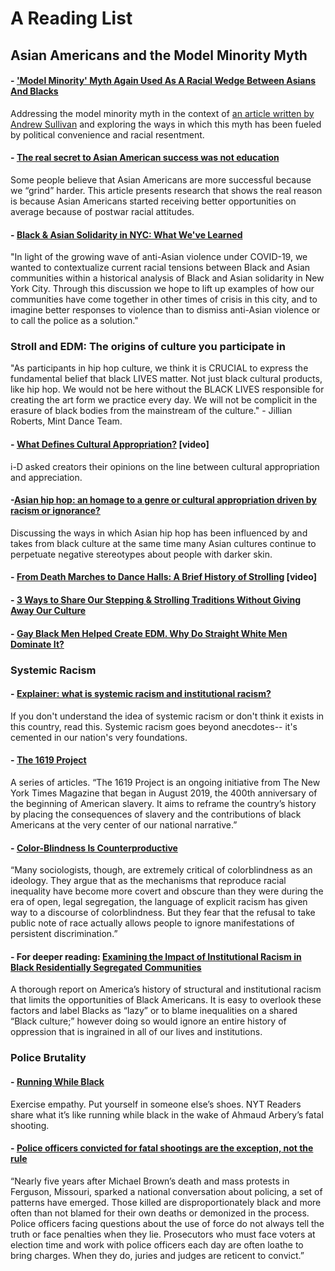 # A Reading List

## Asian Americans and the Model Minority Myth 
#### - ['Model Minority' Myth Again Used As A Racial Wedge Between Asians And Blacks](https://www.npr.org/sections/codeswitch/2017/04/19/524571669/model-minority-myth-again-used-as-a-racial-wedge-between-asians-and-blacks)
Addressing the model minority myth in the context of [an article written by Andrew Sullivan](https://nymag.com/intelligencer/2017/04/why-do-democrats-feel-sorry-for-hillary-clinton.html) and exploring the ways in which this myth has been fueled by political convenience and racial resentment.
#### - [The real secret to Asian American success was not education](https://www.washingtonpost.com/news/wonk/wp/2016/11/19/the-real-secret-to-asian-american-success-was-not-education/)
Some people believe that Asian Americans are more successful because we “grind” harder. This article presents research that shows the real reason is because Asian Americans started receiving better opportunities on average because of postwar racial attitudes.
#### - [Black & Asian Solidarity in NYC: What We've Learned](https://www.facebook.com/495802410592215/posts/1499153516923761/)
"In light of the growing wave of anti-Asian violence under COVID-19, we wanted to contextualize current racial tensions between Black and Asian communities within a historical analysis of Black and Asian solidarity in New York City. Through this discussion we hope to lift up examples of how our communities have come together in other times of crisis in this city, and to imagine better responses to violence than to dismiss anti-Asian violence or to call the police as a solution."

### Stroll and EDM: The origins of culture you participate in
"As participants in hip hop culture, we think it is CRUCIAL to express the fundamental belief that black LIVES matter. Not just black cultural products, like hip hop. We would not be here without the BLACK LIVES responsible for creating the art form we practice every day. We will not be complicit in the erasure of black bodies from the mainstream of the culture." - Jillian Roberts, Mint Dance Team.
#### - [What Defines Cultural Appropriation?](https://www.youtube.com/watch?v=PwEMVEmeubk) [video]
i-D asked creators their opinions on the line between cultural appropriation and appreciation. 
#### -[Asian hip hop: an homage to a genre or cultural appropriation driven by racism or ignorance?](https://www.scmp.com/lifestyle/fashion-beauty/article/2148143/asian-hip-hop-homage-genre-or-cultural-appropriation-driven)
Discussing the ways in which Asian hip hop has been influenced by and takes from black culture at the same time many Asian cultures continue to perpetuate negative stereotypes about people with darker skin.
#### - [From Death Marches to Dance Halls: A Brief History of Strolling](https://youtu.be/DgSb6x1YuXE) [video]
#### - [3 Ways to Share Our Stepping & Strolling Traditions Without Giving Away Our Culture](https://www.watchtheyard.com/stroll/3-ways-to-share-our-stepping-strolling-traditions-without-giving-away-our-culture/)
#### - [Gay Black Men Helped Create EDM. Why Do Straight White Men Dominate It?](https://www.billboard.com/articles/news/pride/8460757/gay-black-men-edm-influence-history)

### Systemic Racism
#### - [Explainer: what is systemic racism and institutional racism?](https://theconversation.com/explainer-what-is-systemic-racism-and-institutional-racism-131152)
If you don't understand the idea of systemic racism or don't think it exists in this country, read this. Systemic racism goes beyond anecdotes-- it's cemented in our nation's very foundations. 
#### - [The 1619 Project](https://www.nytimes.com/interactive/2019/08/14/magazine/1619-america-slavery.html)
A series of articles. “The 1619 Project is an ongoing initiative from The New York Times Magazine that began in August 2019, the 400th anniversary of the beginning of American slavery. It aims to reframe the country’s history by placing the consequences of slavery and the contributions of black Americans at the very center of our national narrative.”
#### - [Color-Blindness Is Counterproductive](https://www.theatlantic.com/politics/archive/2015/09/color-blindness-is-counterproductive/405037/)
“Many sociologists, though, are extremely critical of colorblindness as an ideology. They argue that as the mechanisms that reproduce racial inequality have become more covert and obscure than they were during the era of open, legal segregation, the language of explicit racism has given way to a discourse of colorblindness. But they fear that the refusal to take public note of race actually allows people to ignore manifestations of persistent discrimination.”
#### - For deeper reading: [Examining the Impact of Institutional Racism in Black Residentially Segregated Communities](https://digitalscholarship.tsu.edu/cgi/viewcontent.cgi?article=1032&context=rbjpa)
A thorough report on America’s history of structural and institutional racism that limits the opportunities of Black Americans. It is easy to overlook these factors and label Blacks as “lazy” or to blame inequalities on a shared “Black culture;” however doing so would ignore an entire history of oppression that is ingrained in all of our lives and institutions. 

### Police Brutality
#### - [Running While Black](https://www.nytimes.com/2020/05/18/sports/running-while-black-ahmaud-arbery.html?action=click&block=associated_collection_recirc&impression_id=422833576&index=1&pgtype=Article&region=footer)
Exercise empathy. Put yourself in someone else’s shoes. NYT Readers share what it’s like running while black in the wake of Ahmaud Arbery’s fatal shooting.
#### - [Police officers convicted for fatal shootings are the exception, not the rule](https://www.nbcnews.com/news/nbcblk/police-officers-convicted-fatal-shootings-are-exception-not-rule-n982741)
“Nearly five years after Michael Brown’s death and mass protests in Ferguson, Missouri, sparked a national conversation about policing, a set of patterns have emerged. Those killed are disproportionately black and more often than not blamed for their own deaths or demonized in the process. Police officers facing questions about the use of force do not always tell the truth or face penalties when they lie. Prosecutors who must face voters at election time and work with police officers each day are often loathe to bring charges. When they do, juries and judges are reticent to convict.”






